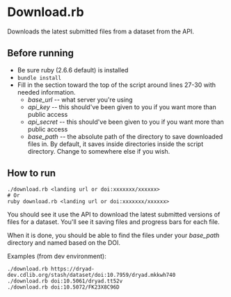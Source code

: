 # Download.rb
Downloads the latest submitted files from a dataset from the API.

## Before running
- Be sure ruby (2.6.6 default) is installed
- `bundle install`
- Fill in the section toward the top of the script around lines 27-30 with needed
  information.
  - *base_url* -- what server you're using
  - *api_key* -- this should've been given to you if you want more than public access
  - *api_secret* -- this should've been given to you if you want more than public access
  - *base_path* -- the absolute path of the directory to save downloaded files in.
    By default, it saves inside directories inside the script directory.  Change to
    somewhere else if you wish.

## How to run

```shell
./download.rb <landing url or doi:xxxxxxx/xxxxxx>
# Or
ruby download.rb <landing url or doi:xxxxxxx/xxxxxx>
```

You should see it use the API to download the latest submitted versions of files
for a dataset.  You'll see it saving files and progress bars for each file.

When it is done, you should be able to find the files under your *base_path*
directory and named based on the DOI.

Examples (from dev environment):

```shell
./download.rb https://dryad-dev.cdlib.org/stash/dataset/doi:10.7959/dryad.mkkwh740
./download.rb doi:10.5061/dryad.tt52v
./download.rb doi:10.5072/FK23X8C96D
```